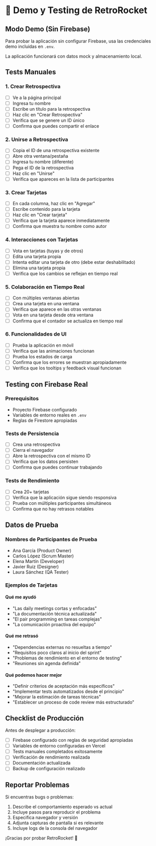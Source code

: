 # 🧪 Demo y Testing de RetroRocket

## Modo Demo (Sin Firebase)

Para probar la aplicación sin configurar Firebase, usa las credenciales demo incluidas en `.env`.

La aplicación funcionará con datos mock y almacenamiento local.

## Tests Manuales

### 1. Crear Retrospectiva
- [ ] Ve a la página principal
- [ ] Ingresa tu nombre
- [ ] Escribe un título para la retrospectiva
- [ ] Haz clic en "Crear Retrospectiva"
- [ ] Verifica que se genere un ID único
- [ ] Confirma que puedes compartir el enlace

### 2. Unirse a Retrospectiva
- [ ] Copia el ID de una retrospectiva existente
- [ ] Abre otra ventana/pestaña
- [ ] Ingresa tu nombre (diferente)
- [ ] Pega el ID de la retrospectiva
- [ ] Haz clic en "Unirse"
- [ ] Verifica que apareces en la lista de participantes

### 3. Crear Tarjetas
- [ ] En cada columna, haz clic en "Agregar"
- [ ] Escribe contenido para la tarjeta
- [ ] Haz clic en "Crear tarjeta"
- [ ] Verifica que la tarjeta aparece inmediatamente
- [ ] Confirma que muestra tu nombre como autor

### 4. Interacciones con Tarjetas
- [ ] Vota en tarjetas (tuyas y de otros)
- [ ] Edita una tarjeta propia
- [ ] Intenta editar una tarjeta de otro (debe estar deshabilitado)
- [ ] Elimina una tarjeta propia
- [ ] Verifica que los cambios se reflejan en tiempo real

### 5. Colaboración en Tiempo Real
- [ ] Con múltiples ventanas abiertas
- [ ] Crea una tarjeta en una ventana
- [ ] Verifica que aparece en las otras ventanas
- [ ] Vota en una tarjeta desde otra ventana
- [ ] Confirma que el contador se actualiza en tiempo real

### 6. Funcionalidades de UI
- [ ] Prueba la aplicación en móvil
- [ ] Verifica que las animaciones funcionan
- [ ] Prueba los estados de carga
- [ ] Confirma que los errores se muestran apropiadamente
- [ ] Verifica que los tooltips y feedback visual funcionan

## Testing con Firebase Real

### Prerequisitos
- Proyecto Firebase configurado
- Variables de entorno reales en `.env`
- Reglas de Firestore apropiadas

### Tests de Persistencia
- [ ] Crea una retrospectiva
- [ ] Cierra el navegador
- [ ] Abre la retrospectiva con el mismo ID
- [ ] Verifica que los datos persisten
- [ ] Confirma que puedes continuar trabajando

### Tests de Rendimiento
- [ ] Crea 20+ tarjetas
- [ ] Verifica que la aplicación sigue siendo responsiva
- [ ] Prueba con múltiples participantes simultáneos
- [ ] Confirma que no hay retrasos notables

## Datos de Prueba

### Nombres de Participantes de Prueba
- Ana García (Product Owner)
- Carlos López (Scrum Master)
- Elena Martín (Developer)
- Javier Ruiz (Designer)
- Laura Sánchez (QA Tester)

### Ejemplos de Tarjetas

#### Qué me ayudó
- "Las daily meetings cortas y enfocadas"
- "La documentación técnica actualizada"
- "El pair programming en tareas complejas"
- "La comunicación proactiva del equipo"

#### Qué me retrasó
- "Dependencias externas no resueltas a tiempo"
- "Requisitos poco claros al inicio del sprint"
- "Problemas de rendimiento en el entorno de testing"
- "Reuniones sin agenda definida"

#### Qué podemos hacer mejor
- "Definir criterios de aceptación más específicos"
- "Implementar tests automatizados desde el principio"
- "Mejorar la estimación de tareas técnicas"
- "Establecer un proceso de code review más estructurado"

## Checklist de Producción

Antes de desplegar a producción:

- [ ] Firebase configurado con reglas de seguridad apropiadas
- [ ] Variables de entorno configuradas en Vercel
- [ ] Tests manuales completados exitosamente
- [ ] Verificación de rendimiento realizada
- [ ] Documentación actualizada
- [ ] Backup de configuración realizado

## Reportar Problemas

Si encuentras bugs o problemas:

1. Describe el comportamiento esperado vs actual
2. Incluye pasos para reproducir el problema
3. Especifica navegador y versión
4. Adjunta capturas de pantalla si es relevante
5. Incluye logs de la consola del navegador

¡Gracias por probar RetroRocket! 🚀
